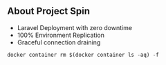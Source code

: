 <p align="center">
</p>

## About Project Spin

- Laravel Deployment with zero downtime 
- 100% Environment Replication
- Graceful connection draining


```docker container rm $(docker container ls -aq) -f```
